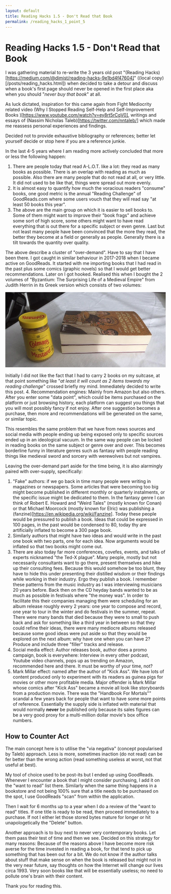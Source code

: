 ```yaml
---
layout: default
title: Reading Hacks 1.5 - Don't Read that Book
permalink: /reading_hacks_1_point_5
---
```


# Reading Hacks 1.5 - Don't Read that Book

I was gathering material to re-write the 3 years old post
"(Reading Hacks)[https://medium.com/@dimist/reading-hacks-9e1bd4f47604]"
((local copy)[/posts/reading_hacks.html])
when  decided to take a detour and discuss when a book's first page should
never be opened in the first place aka when you should "*never buy that book*"
at all.

As luck dictated, inspiration for this came again from Fight Mediocrity
related video
(Why I Stopped Reading Self-Help and Self-Improvement Books
  )[https://www.youtube.com/watch?v=ey8rt5rCqV0], writings and essays of
(Nassim Nicholas Taleb)[https://twitter.com/nntaleb/] which made me reassess
personal experiences and findings.

Decided not to provide exhaustive bibliography or references; better let
yourself decide or stop here if you are a reference junkie.

In the last 4-5 years where I am reading more actively concluded that more or
less the following happen:

1.  There are people today that read A-L.O.T. like a lot: they read as many
books as possible. There is an overlap with reading as much as possible. Also
there are many people that do not read at all, or very little. It did not used
to be like that, things were spread out more evenly.
2.  It is almost easy to quantify how much the voracious readers "consume"
books, one good metric is the annual "Reading Challenge" of GoodReads.com where
some users vouch that they will read say "at least 50 books this year".
3.  The above are the main group on which it is easier to sell books to. Some
of them might want to improve their "book frags" and achieve some sort of high
score, some others might want to have read everything that is out there for
a specific subject or even genre. Last but not least many people have been
convinced that the more they read, the better they become at a field or
generally as people. Generally there is a tilt towards the quantity over
quality.

The above describe a cluster of "over-demand". Have to say that I have been
there. I got caught in similar behaviour in 2017-2018 when I became
active on GoodReads. It started with me importing books that I had read in the
past plus some comics (graphic novels) so that I would get better
recommendations. Later on I got hooked. Realised this when I bought the 2
volumes of "Byzantium: The Surprising Life of a Medieval Empire" from
Judith Herrin in its Greek version which consists of two volumes:

![Two volumes](images/books/judith_herrin_in_greek_with_mustard.jpg)

Initially I did not like the fact that I had to carry 2 books on my suitcase,
at that point something like
"*at least it will count as 2 items towards my reading challenge*" crossed
briefly my mind. Immediately decided to write this post.
4.  Recommendation engines: Mainly from Amazon but also others. After you
enter some "data point", which could be items purchased on the platform or
just browsing history, each platform can suggest you things that you will most
possibly fancy if not enjoy. After one suggestion becomes a purchase, then
more and recommendations will be generated on the same, or similar topic.

This resembles the same problem that we have from news sources and social media
with people ending up being exposed only to specific sources ended up in
an ideological vacuum. In the same way people can be locked in reading books
on the same subject or genre over and over.
This becomes borderline funny in literature genres such as fantasy with people
reading things like medieval sword and sorcery with werewolves but not vampires.

Leaving the over-demand part aside for the time being, it is also alarmingly
paired with over-supply, specifically:

1.  "Fake" authors: if we go back in time many people were
writing in magazines or newspapers. Some articles that were becoming too big
might become published in different monthly or quarterly instalments, or the
specific issue might be dedicated to them. In the fantasy genre I can think of
Robert E. Howard and "Weird Tales" (mostly known for Conan) or that
Michael Moorcock (mostly known for Elric) was publishing a
(fanzine)[https://en.wikipedia.org/wiki/Fanzine]. Today these people would
be pressured to publish a book. Ideas that could
be expressed in 100 pages, in the past would be condensed to 80, today thy are
artificially inflated to become a 300 page book.
2.  Similarly authors that might have two ideas and would write in the past one
book with two parts, one for each idea. Now arguments would be inflated so that
two books might come out.
3.  There are also today far more conferences, covefes, events, and talks of
experts nicknamed "the Ted-X plague". Many people, mostly but not necessarily
consultants want to go there, present themselves and hike up their consulting
fees. Because this would somehow be too blunt, they have to hide this under
presenting their distilled wisdom or their findings while working in their
industry. Ergo they publish a book.
  I remember these patterns from the music industry as I was interviewing
musicians 20 years before. Back then on the CD heyday bands wanted to be as
much as possible in festivals where "the money was". In order to facilitate
this their companies managing them were scheduling for an album release
roughly every 2 years: one year to compose and record, one year to tour in the
winter and do festivals in the summer, repeat. There
were many bands that died because they were to small to push back and ask for
something like a third year in between so that they could refine their ideas,
there were many mediocre albums released because some good ideas were put aside
so that they would be explored on the next album: why have one when you can
have 2? Produce and include three "filler" tracks and release.
4.  Social media effect: Author releases book, author does a promo campaign,
book is everywhere: Interview in every other podcast, Youtube video channels,
pops up as trending on Amazon, recommended here and there. It must be worthy
of your time, not?
5.  Mark Millar effect: named after the author of "Kick Ass". We have lots
of content produced only to experiment with its readers as guinea pigs for
movies or other more profitable media. Major offender is Mark Millar whose
comics after "Kick Ass" became a movie all look like storyboards from a
production movie. There was the "Handbook For Mortals"" scandal a few years
back for people that want to have some more points of reference. Essentially
the supply side is inflated with material that would normally **never** be
published only because its sales figures can be a very good proxy for a
multi-million dollar movie's box office numbers.

## How to Counter Act

The main concept here is to utilise the "via negativa" (concept popularised by
Taleb) approach. Less is more, sometimes inaction (do not read) can be fer
better than the wrong action (read something useless at worst, not that useful
at best).

My tool of choice used to be post-its but I ended up using GoodReads. Whenever
I encounter a book that I might consider purchasing, I add it on the "want to
read" list there. Similarly when the same thing happens in a bookstore and not
being 100% sure that a title needs to be purchased on the spot, I use GoodReads
"scan" from within the application.

Then I wait for 6 months up to a year when I do a review of the "want to read"
titles. If one title is ready to be read, then proceed immediately to a
purchase. If not I either let those stored bytes mature for longer or hit
unapologetically the "Delete" button.

Another approach is to buy next to never very contemporary books. Let them
pass their test of time and then we see. Decided on this strategy for many
reasons: Because of the reasons above I have become more risk averse for the
time invested in reading a book, for that tend to pick up something that has
been out for a bit. We do not know if the author talks about stuff that make
sense on when the book is released but might not in the very near future, say
thoughts on how the Internet will change our lives circa 1993. Very soon books
like that will be essentially useless; no need to pollute one's brain with
their content.

Thank you for reading this.
